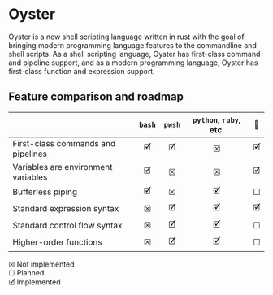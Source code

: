 # Oyster
Oyster is a new shell scripting language written in rust with the goal of bringing modern programming language features to the commandline and shell scripts.  As a shell scripting language, Oyster has first-class command and pipeline support, and as a modern programming language, Oyster has first-class function and expression support.

## Feature comparison and roadmap
|  | `bash` | `pwsh` | `python`, `ruby`, etc. | 🦪 |
| :- | :-: | :-: | :-: | :-: |
| First-class commands and pipelines | 🗹 | 🗹 | ☒ | 🗹 |
| Variables are environment variables | 🗹 | ☒ | ☒ | 🗹 |
| Bufferless piping | 🗹 | ☒ | 🗹 | ☐ |
| Standard expression syntax | ☒ | 🗹 | 🗹 | 🗹 |
| Standard control flow syntax | ☒ | 🗹 | 🗹 | ☐ |
| Higher-order functions | ☒ | 🗹 | 🗹 | ☐ |

☒ Not implemented <br>
☐ Planned <br>
🗹 Implemented
